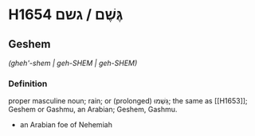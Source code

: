# H1654 גֶּשֶׁם / גשם

## Geshem

_(gheh'-shem | ɡeh-SHEM | ɡeh-SHEM)_

### Definition

proper masculine noun; rain; or (prolonged) גַּשְׁמוּ; the same as [[H1653]]; Geshem or Gashmu, an Arabian; Geshem, Gashmu.

- an Arabian foe of Nehemiah
